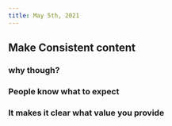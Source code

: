 ```yaml
---
title: May 5th, 2021
---
```


## Make Consistent content
### why though?
### People know what to expect
### It makes it clear what value you provide
